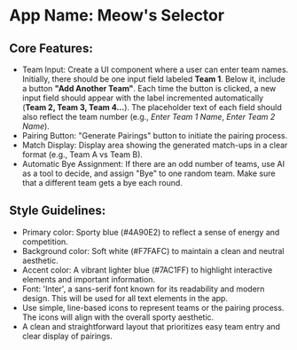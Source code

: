 # **App Name**: Meow's Selector

## Core Features:

- Team Input: Create a UI component where a user can enter team names. Initially, there should be one input field labeled **Team 1**. Below it, include a button **"Add Another Team"**. Each time the button is clicked, a new input field should appear with the label incremented automatically (**Team 2, Team 3, Team 4...**). The placeholder text of each field should also reflect the team number (e.g., *Enter Team 1 Name*, *Enter Team 2 Name*).
- Pairing Button: "Generate Pairings" button to initiate the pairing process.
- Match Display: Display area showing the generated match-ups in a clear format (e.g., Team A vs Team B).
- Automatic Bye Assignment: If there are an odd number of teams, use AI as a tool to decide, and assign "Bye" to one random team. Make sure that a different team gets a bye each round.

## Style Guidelines:

- Primary color: Sporty blue (#4A90E2) to reflect a sense of energy and competition.
- Background color: Soft white (#F7FAFC) to maintain a clean and neutral aesthetic.
- Accent color: A vibrant lighter blue (#7AC1FF) to highlight interactive elements and important information.
- Font: 'Inter', a sans-serif font known for its readability and modern design. This will be used for all text elements in the app.
- Use simple, line-based icons to represent teams or the pairing process. The icons will align with the overall sporty aesthetic.
- A clean and straightforward layout that prioritizes easy team entry and clear display of pairings.